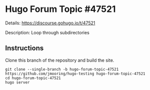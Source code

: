 # Hugo Forum Topic #47521

Details: <https://discourse.gohugo.io/t/47521>

Description: Loop through subdirectories

## Instructions

Clone this branch of the repository and build the site.

```text
git clone --single-branch -b hugo-forum-topic-47521 https://github.com/jmooring/hugo-testing hugo-forum-topic-47521
cd hugo-forum-topic-47521
hugo server
```
